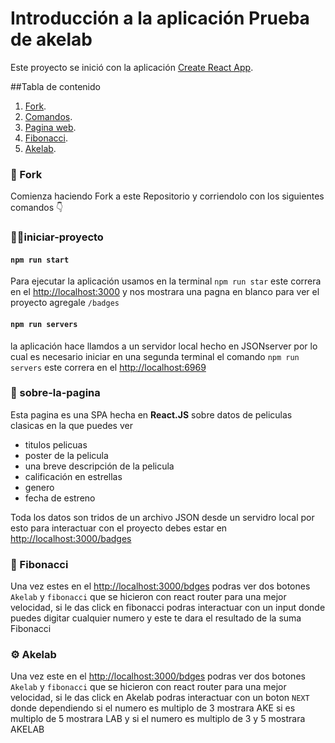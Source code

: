 # Introducción a la aplicación Prueba de akelab

Este proyecto se inició con la aplicación [Create React App](https://github.com/facebook/create-react-app).

##Tabla de contenido

  1. [Fork](#Fork).
  2. [Comandos](#iniciar-proyecto).
  3. [Pagina web](#sobre-la-pagina).
  4. [Fibonacci](Fibonacci).
  5. [Akelab](#Akelab).
  
### 🔄 Fork
Comienza haciendo Fork a este Repositorio y corriendolo con los siguientes comandos 👇
  
### 👨‍💻iniciar-proyecto 


  #### `npm run start`
  Para ejecutar la aplicación usamos en la terminal `npm run star` este correra en el [http://localhost:3000](http://localhost:3000) y nos mostrara una pagna en blanco para ver el proyecto agregale `/badges`
  
  #### `npm run servers`
  la aplicación hace llamdos a un servidor local hecho en JSONserver por lo cual es necesario iniciar en una segunda terminal el comando  `npm run servers` este correra en el [http://localhost:6969](http://localhost:6969)
  
### 🧐 sobre-la-pagina
Esta pagina es una  SPA hecha en **React.JS** sobre datos de peliculas clasicas en la  que puedes ver

  - titulos pelicuas
  - poster de la pelicula
  - una breve descripción de la pelicula
  - calificación en estrellas
  - genero
  - fecha de estreno

Toda los datos son tridos de un archivo JSON desde un servidro local por esto para interactuar con el proyecto debes estar en [http://localhost:3000/badges](http://localhost:3000)

### 🔢 Fibonacci
Una vez estes en el [http://localhost:3000/bdges](http://localhost:3000) podras ver dos botones `Akelab` y `fibonacci` que se hicieron con react router para una mejor velocidad, 
si le das click en fibonacci podras interactuar con un input donde puedes digitar cualquier numero y este te dara el resultado de la suma Fibonacci

### ⚙ Akelab
Una vez este en el [http://localhost:3000/bdges](http://localhost:3000) podras ver dos botones `Akelab` y `fibonacci` que se hicieron con react router para una mejor velocidad, 
si le das click en Akelab podras interactuar con un boton `NEXT` donde dependiendo si el numero es multiplo de 3 mostrara AKE si es multiplo de 5 mostrara LAB y si el numero es multiplo de 3 y 5 mostrara AKELAB

